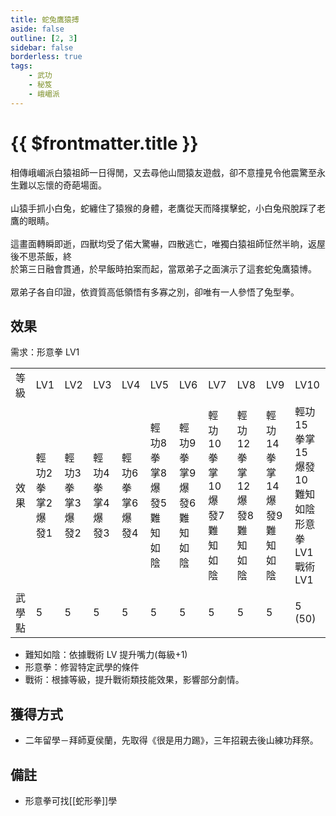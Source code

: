 ```yaml
---
title: 蛇兔鷹猿搏
aside: false
outline: [2, 3]
sidebar: false
borderless: true
tags:
    - 武功
    - 秘笈
    - 峨嵋派
---
```


# {{ $frontmatter.title }}

<BookItemIcon :size="`medium`" :needLink="false" :no="4003"></BookItemIcon>

相傳峨嵋派白猿祖師一日得閒，又去尋他山間猿友遊戲，卻不意撞見令他震驚至永生難以忘懷的奇葩場面。
<br><br>
山猿手抓小白兔，蛇纏住了猿猴的身體，老鷹從天而降撲擊蛇，小白兔飛脫踩了老鷹的眼睛。
<br><br>
這畫面轉瞬即逝，四獸均受了偌大驚嚇，四散逃亡，唯獨白猿祖師怔然半晌，返屋後不思茶飯，終<br>
於第三日融會貫通，於早飯時拍案而起，當眾弟子之面演示了這套蛇兔鷹猿博。
<br><br>
眾弟子各自印證，依資質高低領悟有多寡之別，卻唯有一人參悟了兔型拳。
<br clear="all" />

## 效果

需求：形意拳 LV1

<table>
    <tr>
        <td>等級</td>
        <td>LV1</td>
        <td>LV2</td>
        <td>LV3</td>
        <td>LV4</td>
        <td>LV5</td>
        <td>LV6</td>
        <td>LV7</td>
        <td>LV8</td>
        <td>LV9</td>
        <td>LV10</td>
    </tr>
    <tr>
        <td>效果</td>
        <td>輕功2<br>拳掌2<br>爆發1</td>
        <td>輕功3<br>拳掌3<br>爆發2</td>
        <td>輕功4<br>拳掌4<br>爆發3</td>
        <td>輕功6<br>拳掌6<br>爆發4</td>
        <td>輕功8<br>拳掌8<br>爆發5<br>難知如陰</td>
        <td>輕功9<br>拳掌9<br>爆發6<br>難知如陰</td>
        <td>輕功10<br>拳掌10<br>爆發7<br>難知如陰</td>
        <td>輕功12<br>拳掌12<br>爆發8<br>難知如陰</td>
        <td>輕功14<br>拳掌14<br>爆發9<br>難知如陰</td>
        <td>輕功15<br>拳掌15<br>爆發10<br>難知如陰<br>形意拳LV1<br>戰術LV1</td>
    </tr>
    <tr>
        <td>武學點</td>
        <td>5</td>
        <td>5</td>
        <td>5</td>
        <td>5</td>
        <td>5</td>
        <td>5</td>
        <td>5</td>
        <td>5</td>
        <td>5</td>
        <td>5 (50)</td>
    </tr>
</table>

-   難知如陰：依據戰術 LV 提升嘴力(每級+1)
-   形意拳：修習特定武學的條件
-   戰術：根據等級，提升戰術類技能效果，影響部分劇情。

## 獲得方式

-   二年留學－拜師夏侯蘭，先取得《很是用力踢》，三年招親去後山練功拜祭。

## 備註

-   形意拳可找[[蛇形拳]]學
